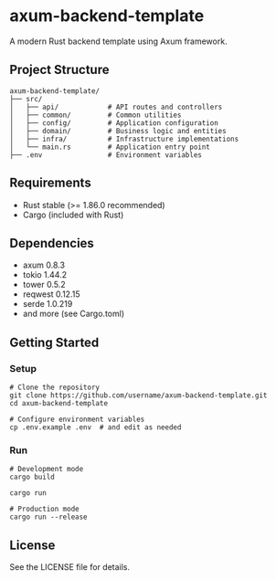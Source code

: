 # axum-backend-template

A modern Rust backend template using Axum framework.

## Project Structure

```
axum-backend-template/
├── src/
│   ├── api/            # API routes and controllers
│   ├── common/         # Common utilities
│   ├── config/         # Application configuration
│   ├── domain/         # Business logic and entities
│   ├── infra/          # Infrastructure implementations
│   └── main.rs         # Application entry point
├── .env                # Environment variables
```

## Requirements

- Rust stable (>= 1.86.0 recommended)
- Cargo (included with Rust)

## Dependencies

- axum 0.8.3
- tokio 1.44.2
- tower 0.5.2
- reqwest 0.12.15
- serde 1.0.219
- and more (see Cargo.toml)

## Getting Started

### Setup

```shell script
# Clone the repository
git clone https://github.com/username/axum-backend-template.git
cd axum-backend-template

# Configure environment variables
cp .env.example .env  # and edit as needed
```

### Run

```shell script
# Development mode
cargo build

cargo run

# Production mode
cargo run --release
```

## License

See the LICENSE file for details.